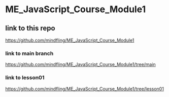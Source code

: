 # ME_JavaScript_Course_Module1

## link to this repo
https://github.com/mindfling/ME_JavaScript_Course_Module1

### link to main branch
https://github.com/mindfling/ME_JavaScript_Course_Module1/tree/main

### link to lesson01
https://github.com/mindfling/ME_JavaScript_Course_Module1/tree/lesson01

